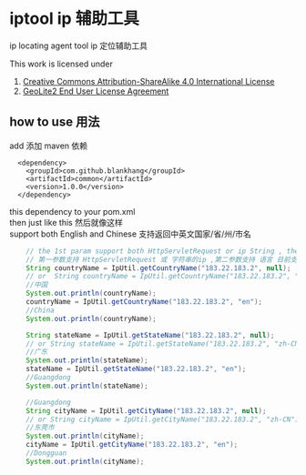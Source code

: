 # iptool ip 辅助工具
ip locating agent tool ip 定位辅助工具

This work is licensed under  
1. [Creative Commons Attribution-ShareAlike 4.0 International License](https://creativecommons.org/licenses/by-sa/4.0/)  
2. [GeoLite2 End User License Agreement](https://www.maxmind.com/en/geolite2/eula)

## how to use 用法
add 添加 maven 依赖
```shell script
  <dependency>
    <groupId>com.github.blankhang</groupId>
    <artifactId>common</artifactId>
    <version>1.0.0</version>
  </dependency>
```
this dependency to your pom.xml  
then just like this 然后就像这样  
support both English and Chinese 支持返回中英文国家/省/州/市名

```java
    // the 1st param support both HttpServletRequest or ip String , the 2nd param support zh-CN(equals to null) or en
    // 第一参数支持 HttpServletRequest 或 字符串的ip ,第二参数支持 语言 目前支持中文或英文 给null 的话默认返回中文
    String countryName = IpUtil.getCountryName("183.22.183.2", null);
    // or  String countryName = IpUtil.getCountryName("183.22.183.2", "zh-CN");
    //中国
    System.out.println(countryName);
    countryName = IpUtil.getCountryName("183.22.183.2", "en");
    //China
    System.out.println(countryName);

    String stateName = IpUtil.getStateName("183.22.183.2", null);
    // or String stateName = IpUtil.getStateName("183.22.183.2", "zh-CN");
    //广东
    System.out.println(stateName);
    stateName = IpUtil.getStateName("183.22.183.2", "en");
    //Guangdong
    System.out.println(stateName);

    //Guangdong
    String cityName = IpUtil.getCityName("183.22.183.2", null);
    // or String cityName = IpUtil.getCityName("183.22.183.2", "zh-CN");
    //东莞市
    System.out.println(cityName);
    cityName = IpUtil.getCityName("183.22.183.2", "en");
    //Dongguan
    System.out.println(cityName);
```
